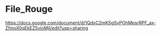 # File_Rouge

https://docs.google.com/document/d/1QdxC2mKSgSvPOhMpsrRPF_ax-ZfmoX0qEkEZ5vioMjI/edit?usp=sharing
